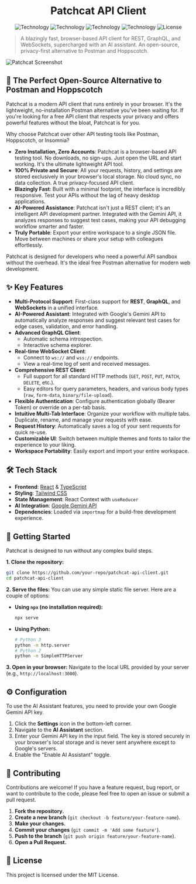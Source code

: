 <p align="center">
  <h1 align="center">Patchcat API Client</h1>
</p>

<p align="center">
  <img alt="Technology" src="https://img.shields.io/badge/React-20232A?style=for-the-badge&logo=react&logoColor=61DAFB" />
  <img alt="Technology" src="https://img.shields.io/badge/TypeScript-007ACC?style=for-the-badge&logo=typescript&logoColor=white" />
  <img alt="Technology" src="https://img.shields.io/badge/Tailwind_CSS-38B2AC?style=for-the-badge&logo=tailwind-css&logoColor=white" />
  <img alt="Technology" src="https://img.shields.io/badge/Gemini_API-8E75B1?style=for-the-badge&logo=google-gemini&logoColor=white" />
  <img alt="License" src="https://img.shields.io/badge/License-MIT-green.svg?style=for-the-badge" />
</p>

> A blazingly fast, browser-based API client for REST, GraphQL, and WebSockets, supercharged with an AI assistant. An open-source, privacy-first alternative to Postman and Hoppscotch.

![Patchcat Screenshot](https://i.ibb.co/C3FCyGmS/patchcat-screenshot.png)

## 🚀 The Perfect Open-Source Alternative to Postman and Hoppscotch

Patchcat is a modern API client that runs entirely in your browser. It's the lightweight, no-installation Postman alternative you've been waiting for. If you're looking for a free API client that respects your privacy and offers powerful features without the bloat, Patchcat is for you.

Why choose Patchcat over other API testing tools like Postman, Hoppscotch, or Insomnia?

-   **Zero Installation, Zero Accounts**: Patchcat is a browser-based API testing tool. No downloads, no sign-ups. Just open the URL and start working. It's the ultimate lightweight API tool.
-   **100% Private and Secure**: All your requests, history, and settings are stored exclusively in your browser's local storage. No cloud sync, no data collection. A true privacy-focused API client.
-   **Blazingly Fast**: Built with a minimal footprint, the interface is incredibly responsive. Test your APIs without the lag of heavy desktop applications.
-   **AI-Powered Assistance**: Patchcat isn't just a REST client; it's an intelligent API development partner. Integrated with the Gemini API, it analyzes responses to suggest test cases, making your API debugging workflow smarter and faster.
-   **Truly Portable**: Export your entire workspace to a single JSON file. Move between machines or share your setup with colleagues effortlessly.

Patchcat is designed for developers who need a powerful API sandbox without the overhead. It's the ideal free Postman alternative for modern web development.

## ✨ Key Features

-   **Multi-Protocol Support**: First-class support for **REST**, **GraphQL**, and **WebSockets** in a unified interface.
-   **AI-Powered Assistant**: Integrated with Google's Gemini API to automatically analyze responses and suggest relevant test cases for edge cases, validation, and error handling.
-   **Advanced GraphQL Client**:
    -   Automatic schema introspection.
    -   Interactive schema explorer.
-   **Real-time WebSocket Client**:
    -   Connect to `ws://` and `wss://` endpoints.
    -   View a real-time log of sent and received messages.
-   **Comprehensive REST Client**:
    -   Full support for all standard HTTP methods (`GET`, `POST`, `PUT`, `PATCH`, `DELETE`, etc.).
    -   Easy editors for query parameters, headers, and various body types (`raw`, `form-data`, `binary/file-upload`).
-   **Flexible Authentication**: Configure authentication globally (Bearer Token) or override on a per-tab basis.
-   **Intuitive Multi-Tab Interface**: Organize your workflow with multiple tabs. Duplicate, rename, and manage your requests with ease.
-   **Request History**: Automatically saves a log of your sent requests for quick re-use.
-   **Customizable UI**: Switch between multiple themes and fonts to tailor the experience to your liking.
-   **Workspace Portability**: Easily export and import your entire workspace.

## 🛠️ Tech Stack

-   **Frontend**: [React](https://reactjs.org/) & [TypeScript](https://www.typescriptlang.org/)
-   **Styling**: [Tailwind CSS](https://tailwindcss.com/)
-   **State Management**: React Context with `useReducer`
-   **AI Integration**: [Google Gemini API](https://ai.google.dev/)
-   **Dependencies**: Loaded via `importmap` for a build-free development experience.

## 🚀 Getting Started

Patchcat is designed to run without any complex build steps.

**1. Clone the repository:**
```bash
git clone https://github.com/your-repo/patchcat-api-client.git
cd patchcat-api-client
```

**2. Serve the files:**
You can use any simple static file server. Here are a couple of options:

-   **Using `npx` (no installation required):**
    ```bash
    npx serve
    ```
-   **Using Python:**
    ```bash
    # Python 3
    python -m http.server
    # Python 2
    python -m SimpleHTTPServer
    ```

**3. Open in your browser:**
Navigate to the local URL provided by your server (e.g., `http://localhost:3000`).

## ⚙️ Configuration

To use the AI Assistant features, you need to provide your own Google Gemini API key.

1.  Click the **Settings** icon in the bottom-left corner.
2.  Navigate to the **AI Assistant** section.
3.  Enter your Gemini API key in the input field. The key is stored securely in your browser's local storage and is never sent anywhere except to Google's servers.
4.  Enable the "Enable AI Assistant" toggle.

## 🤝 Contributing

Contributions are welcome! If you have a feature request, bug report, or want to contribute to the code, please feel free to open an issue or submit a pull request.

1.  **Fork the repository.**
2.  **Create a new branch** (`git checkout -b feature/your-feature-name`).
3.  **Make your changes.**
4.  **Commit your changes** (`git commit -m 'Add some feature'`).
5.  **Push to the branch** (`git push origin feature/your-feature-name`).
6.  **Open a Pull Request.**

## 📄 License

This project is licensed under the MIT License.